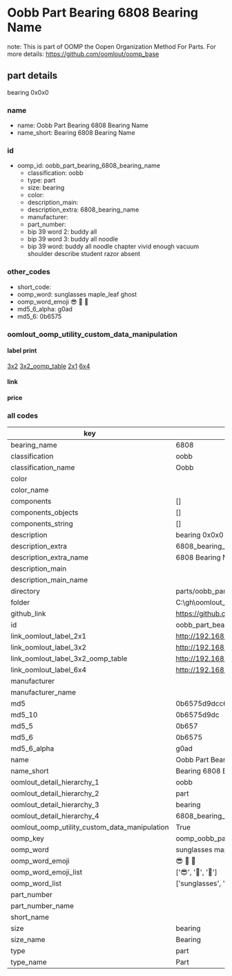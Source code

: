 # Oobb Part Bearing 6808 Bearing Name  

note: This is part of OOMP the Oopen Organization Method For Parts. For more details: https://github.com/oomlout/oomp_base

##  part details
  



bearing 0x0x0



### name
* name: Oobb Part Bearing 6808 Bearing Name
* name_short: Bearing 6808 Bearing Name
### id
* oomp_id: oobb_part_bearing_6808_bearing_name
  * classification: oobb
  * type: part
  * size: bearing
  * color: 
  * description_main: 
  * description_extra: 6808_bearing_name
  * manufacturer: 
  * part_number: 
  * bip 39 word 2: buddy all
  * bip 39 word 3: buddy all noodle
  * bip 39 word: buddy all noodle chapter vivid enough vacuum shoulder describe student razor absent

### other_codes
* short_code: 
* oomp_word: sunglasses maple_leaf ghost
* oomp_word_emoji :sunglasses: :maple_leaf: :ghost:
* md5_6_alpha: g0ad
* md5_6: 0b6575






### oomlout_oomp_utility_custom_data_manipulation
#### label print
[3x2](http://192.168.1.245:1112/?label=oomp%20g0ad)
[3x2_oomp_table](http://192.168.1.108:1112/?label=oomp%20g0ad)
[2x1](http://192.168.1.242:1112/?label=oomp%20g0ad)
[6x4](http://192.168.1.55:1112/?label=oomp%20g0ad)    

#### link

                              

#### price







### all codes 
| key | value |  
| --- | --- |  
| bearing_name | 6808 |  
| classification | oobb |  
| classification_name | Oobb |  
| color |  |  
| color_name |  |  
| components | [] |  
| components_objects | [] |  
| components_string | [] |  
| description | bearing 0x0x0 |  
| description_extra | 6808_bearing_name |  
| description_extra_name | 6808 Bearing Name |  
| description_main |  |  
| description_main_name |  |  
| directory | parts/oobb_part_bearing_6808_bearing_name |  
| folder | C:\gh\oomlout_oobb_version_4_generated_parts\parts\oobb_part_bearing_6808_bearing_name |  
| github_link | https://github.com/oomlout/oomlout_oomp_part_src/tree/main/parts/oobb_part_bearing_6808_bearing_name |  
| id | oobb_part_bearing_6808_bearing_name |  
| link_oomlout_label_2x1 | http://192.168.1.242:1112/?label=oomp%20g0ad |  
| link_oomlout_label_3x2 | http://192.168.1.245:1112/?label=oomp%20g0ad |  
| link_oomlout_label_3x2_oomp_table | http://192.168.1.108:1112/?label=oomp%20g0ad |  
| link_oomlout_label_6x4 | http://192.168.1.55:1112/?label=oomp%20g0ad |  
| manufacturer |  |  
| manufacturer_name |  |  
| md5 | 0b6575d9dcc6fe112bfa92672c0198eb |  
| md5_10 | 0b6575d9dc |  
| md5_5 | 0b657 |  
| md5_6 | 0b6575 |  
| md5_6_alpha | g0ad |  
| name | Oobb Part Bearing 6808 Bearing Name |  
| name_short | Bearing 6808 Bearing Name |  
| oomlout_detail_hierarchy_1 | oobb |  
| oomlout_detail_hierarchy_2 | part |  
| oomlout_detail_hierarchy_3 | bearing |  
| oomlout_detail_hierarchy_4 | 6808_bearing_name |  
| oomlout_oomp_utility_custom_data_manipulation | True |  
| oomp_key | oomp_oobb_part_bearing_6808_bearing_name |  
| oomp_word | sunglasses maple_leaf ghost |  
| oomp_word_emoji | :sunglasses: :maple_leaf: :ghost: |  
| oomp_word_emoji_list | [':sunglasses:', ':maple_leaf:', ':ghost:'] |  
| oomp_word_list | ['sunglasses', 'maple_leaf', 'ghost'] |  
| part_number |  |  
| part_number_name |  |  
| short_name |  |  
| size | bearing |  
| size_name | Bearing |  
| type | part |  
| type_name | Part |  
